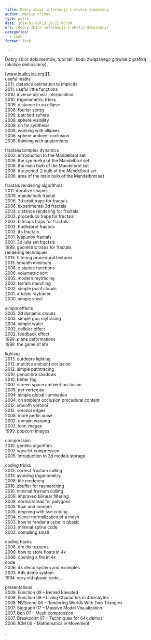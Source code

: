 ```yaml
---
title: Dobry zbiór informacji z okolic demosceny
author: Marcin Klimek
type: posts
date: 2014-01-08T13:29:22+00:00
url: /dobry-zbior-informacji-z-okolic-demosceny/
categories:
  - link
format: link

---
```

Dobry zbiór dokumentów, tutoriali i kodu związanego głównie z grafiką (okolice demosceny).

[www.iquilezles.org][1]  
useful maths  
2011. distance estimation to implicits  
2011. useful little functions  
2010. inverse bilinear interpolation  
2010. trigonometric tricks  
2009. distance to an ellipse  
2008. fourier series  
2008. patched sphere  
2008. sphere visibility  
2008. on fm synthesis  
2006. working with ellipses  
2006. sphere ambient occlusion  
2006. thinking with quaternions

fractals/complex dynamics  
2002. introduction to the Mandelbrot set  
2006. the symmetry of the Mandelbrot set  
2006. the main bulb of the Mandelbrot set  
2006. the period-2 bulb of the Mandelbrot set  
2006. area of the main bulb of the Mandelbrot set

fractals rendering algorithms  
2011. iterative shapes  
2009. mandelbulb fractal  
2006. 3d orbit traps for fractals  
2006. experimental 3d fractals  
2004. distance rendering for fractals  
2002. procedural traps for fractals  
2002. bitmaps traps for fractals  
2002. budhabrot fractals  
2002. ifs fractals  
2001. lyapunov fractals  
2001. 3d julia set fractals  
1999. geometric traps for fractals  
rendering techniques  
2013. filtering procedural textures  
2013. smooth minimum  
2008. distance functions  
2006. volumetric sort  
2005. modern raytracing  
2002. terrain marching  
2002. simple point clouds  
2001. a basic raytracer  
2000. simple voxel

simple effects  
2005. 2d dynamic clouds  
2005. simple gpu raytracing  
2004. simple water  
2002. cellular effect  
2002. feedback effect  
1999. plane deformations  
1998. the game of life

lighting  
2013. outdoors lighting  
2012. multires ambient occlusion  
2012. simple pathtracing  
2010. penumbra shadows  
2010. better fog  
2007. screen space ambient occlusion  
2005. per vertex ao  
2004. simple global ilumination  
2004. on ambient occlusion procedural content  
2012. smooth voronoi  
2012. voronoi edges  
2008. more perlin noise  
2002. domain warping  
2002. icon images  
1999. popcorn images

compression  
2010. genetic algorithm  
2007. wavelet compression  
2005. introduction to 3d models storage

coding tricks  
2013. correct frustum culling  
2013. avoiding trigonometry  
2008. tile rendering  
2010. zbuffer for raymarching  
2010. minimal frustum culling  
2009. improved bilinear filtering  
2008. normal/areas for polygons  
2005. float and random  
2005. begining with sse coding  
2004. clever normalization of a mesh  
2003. how to render a cube in qbasic  
2003. minimal spline code  
2002. compiling small

coding hacks  
2008. gm.dls textures  
2008. how to store floats in 4k  
2008. opening a file in 4k  
code  
2006. 4k demo system and examples  
2003. 64k demo system  
1994. very old qbasic code&#8230;

presentations  
2009. Function 09 &#8211; Behind Elevated  
2008. Function 08 &#8211; Living Characters in 4 kilobytes  
2008. NVScene 08 &#8211; Rendering Worlds With Two Triangles  
2007. Siggraph 07 &#8211; Massive Model Visualization  
2007. Bcn 07 &#8211; Mesh compression  
2007. Breakpoint 07 &#8211; Techniques for 64k demos  
2006. ICM 06 &#8211; Mathematics in Movement

[ ][1]

 [1]: http://www.iquilezles.org/www/index.htm